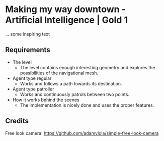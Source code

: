 # Making my way downtown - Artificial Intelligence | Gold 1

... some inspiring text

## Requirements

- The level
  - The level contains enough interesting geometry and explores the possibilities of the navigational mesh.
- Agent type regular
  - Works and follows a path towards its destination.
- Agent type patroller
  - Works and continuously patrols between two points.
- How it works behind the scenes
  - The implementation is nicely done and uses the proper features.

## Credits

Free look camera: https://github.com/adamviola/simple-free-look-camera

